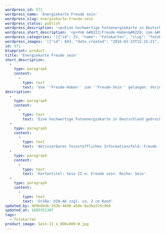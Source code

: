 ```yaml
---
wordpress_id: 571
wordpress_name: 'Energiekarte Freude sein'
wordpress_slug: energiekarte-freude-sein
wordpress_status: publish
wordpress_description: '<p>Eine hochwertige Fotoenergiekarte in Deutschland gedruckt und in Handarbeit laminiert.  Sie ist in Postkartengröße (DIN-A6) gut zu transportieren und kann auch auf den Körper aufgelegt werden.</p><p>Aktivierbares feinstoffliches Informationsfeld: Freude - Sein - Hilfe - Vollständigkeit - Individualität - Menschenbild: Vom "Freude-Haben" zum "Freude-Sein" gelangen. Verinnerlichung und Ausdruck von dem, was Freude für den einzelnen Menschen ist (wie sich Freude für ihn stimmig entfaltet und ausdrückt). Freude als zu mir selbst gehörend erleben. Das Bewusstsein über die eigene Freude und wie sie sich anfühlt, sich ausdrückt erweitern. Dieses Bewusstsein in tägliches Denken, Fühlen und Handeln umsetzen.</p><p>Kartentitel: Sein II-o: Freude sein. Reihe: Sein</p><p>Größe: DIN-A6 zzgl. ca. 2 cm Rand<br />Andere Formate sind individuell für Sie innerhalb weniger Tage herstellbar. Bitte kontaktieren Sie uns hierfür unter <a href="mailto:info@elvedenverlag.de">info@elvedenverlag.de</a>.</p><p><a href="https://my.feenbaum.de/anwendung-energiebilder-foto-laminiert/">Anwendungshinweise</a>      <a href="https://my.feenbaum.de/produktinformationen-fotokarten/">Produktinformationen</a></p>'
wordpress_short_description: '<p>Vom &#8222;Freude-Haben&#8220; zum &#8222;Freude-Sein&#8220; gelangen. Verinnerlichung und Ausdruck von dem, was Freude für den einzelnen Menschen ist (wie sich Freude für ihn stimmig entfaltet und ausdrückt)</p>'
wordpress_categories: '[{"id": 23, "name": "Fotokarten", "slug": "fotokarten"}]'
wordpress_images: '[{"id": 843, "date_created": "2016-02-23T15:15:21", "date_created_gmt": "2016-02-23T13:15:21", "date_modified": "2016-02-23T15:15:21", "date_modified_gmt": "2016-02-23T13:15:21", "src": "https://my.feenbaum.de/wp-content/uploads/2016/02/Sein-II_o_800x800-W.jpg", "name": "Sein-II_o_800x800-W", "alt": ""}]'
id: 571
blueprint: product
title: 'Energiekarte Freude sein'
short_description:
  -
    type: paragraph
    content:
      -
        type: text
        text: 'Vom ''Freude-Haben'' zum ''Freude-Sein'' gelangen. Verinnerlichung und Ausdruck von dem, was Freude für den einzelnen Menschen ist (wie sich Freude für ihn stimmig entfaltet und ausdrückt)'
description:
  -
    type: paragraph
    content:
      -
        type: text
        text: 'Eine hochwertige Fotoenergiekarte in Deutschland gedruckt und in Handarbeit laminiert.  Sie ist in Postkartengröße (DIN-A6) gut zu transportieren und kann auch auf den Körper aufgelegt werden.'
  -
    type: paragraph
    content:
      -
        type: text
        text: 'Aktivierbares feinstoffliches Informationsfeld: Freude - Sein - Hilfe - Vollständigkeit - Individualität - Menschenbild: Vom "Freude-Haben" zum "Freude-Sein" gelangen. Verinnerlichung und Ausdruck von dem, was Freude für den einzelnen Menschen ist (wie sich Freude für ihn stimmig entfaltet und ausdrückt). Freude als zu mir selbst gehörend erleben. Das Bewusstsein über die eigene Freude und wie sie sich anfühlt, sich ausdrückt erweitern. Dieses Bewusstsein in tägliches Denken, Fühlen und Handeln umsetzen.'
  -
    type: paragraph
    content:
      -
        type: text
        text: 'Kartentitel: Sein II-o: Freude sein. Reihe: Sein'
  -
    type: paragraph
    content:
      -
        type: text
        text: 'Größe: DIN-A6 zzgl. ca. 2 cm Rand'
updated_by: 489b06db-283b-4690-a50e-8a3ba37dc968
updated_at: 1685351307
tags:
  - fotokarten
product_image: Sein-II_o_800x800-W.jpg
---
```


